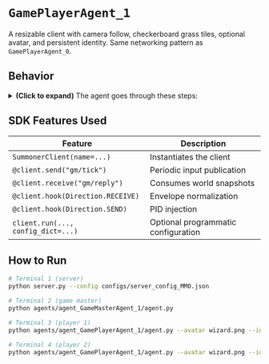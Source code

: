 # `GamePlayerAgent_1`

A resizable client with camera follow, checkerboard grass tiles, optional avatar, and persistent identity. Same networking pattern as `GamePlayerAgent_0`.

## Behavior

<details>
<summary><b>(Click to expand)</b> The agent goes through these steps:</summary>
<br>

1. Load or create a persistent player ID from `--id` or a new `<id>.id` file.
2. Start a background Summoner client thread with default logger configuration.
3. `@client.send("gm/tick")` every 50 ms

   * Publishes current `keys` with PID injected by a send hook.
4. `@client.receive("gm/reply")`

   * Updates the shared snapshot of `bounds`, `players`, `ts`.
5. Pygame UI loop

   * Camera centers on the player when known.
   * Draws 2x2 checker grass tiles.
   * Optional PNG avatar rendered for self if provided.
6. Hooks

   * `@client.hook(Direction.RECEIVE)` normalize payloads.
   * `@client.hook(Direction.SEND)` stamp PID.

</details>

## SDK Features Used

| Feature                            | Description                         |
| ---------------------------------- | ----------------------------------- |
| `SummonerClient(name=...)`         | Instantiates the client             |
| `@client.send("gm/tick")`          | Periodic input publication          |
| `@client.receive("gm/reply")`      | Consumes world snapshots            |
| `@client.hook(Direction.RECEIVE)`  | Envelope normalization              |
| `@client.hook(Direction.SEND)`     | PID injection                       |
| `client.run(..., config_dict=...)` | Optional programmatic configuration |

## How to Run

```bash
# Terminal 1 (server)
python server.py --config configs/server_config_MMO.json

# Terminal 2 (game master)
python agents/agent_GameMasterAgent_1/agent.py

# Terminal 3 (player 1)
python agents/agent_GamePlayerAgent_1/agent.py --avatar wizard.png --id alice

# Terminal 4 (player 2)
python agents/agent_GamePlayerAgent_1/agent.py --avatar wizard.png --id bob
```
